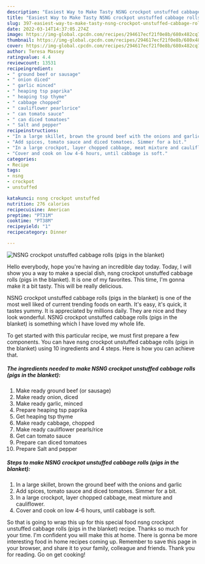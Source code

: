 ```yaml
---
description: "Easiest Way to Make Tasty NSNG crockpot unstuffed cabbage rolls (pigs in the blanket)"
title: "Easiest Way to Make Tasty NSNG crockpot unstuffed cabbage rolls (pigs in the blanket)"
slug: 397-easiest-way-to-make-tasty-nsng-crockpot-unstuffed-cabbage-rolls-pigs-in-the-blanket
date: 2022-03-14T14:37:05.274Z
image: https://img-global.cpcdn.com/recipes/294617ecf21f0e8b/680x482cq70/nsng-crockpot-unstuffed-cabbage-rolls-pigs-in-the-blanket-recipe-main-photo.jpg
thumbnail: https://img-global.cpcdn.com/recipes/294617ecf21f0e8b/680x482cq70/nsng-crockpot-unstuffed-cabbage-rolls-pigs-in-the-blanket-recipe-main-photo.jpg
cover: https://img-global.cpcdn.com/recipes/294617ecf21f0e8b/680x482cq70/nsng-crockpot-unstuffed-cabbage-rolls-pigs-in-the-blanket-recipe-main-photo.jpg
author: Teresa Massey
ratingvalue: 4.4
reviewcount: 13531
recipeingredient:
- " ground beef or sausage"
- " onion diced"
- " garlic minced"
- " heaping tsp paprika"
- " heaping tsp thyme"
- " cabbage chopped"
- " cauliflower pearlsrice"
- " can tomato sauce"
- " can diced tomatoes"
- " Salt and pepper"
recipeinstructions:
- "In a large skillet, brown the ground beef with the onions and garlic"
- "Add spices, tomato sauce and diced tomatoes. Simmer for a bit."
- "In a large crockpot, layer chopped cabbage, meat mixture and cauliflower."
- "Cover and cook on low 4-6 hours, until cabbage is soft."
categories:
- Recipe
tags:
- nsng
- crockpot
- unstuffed

katakunci: nsng crockpot unstuffed 
nutrition: 276 calories
recipecuisine: American
preptime: "PT31M"
cooktime: "PT38M"
recipeyield: "1"
recipecategory: Dinner

---
```



![NSNG crockpot unstuffed cabbage rolls (pigs in the blanket)](https://img-global.cpcdn.com/recipes/294617ecf21f0e8b/680x482cq70/nsng-crockpot-unstuffed-cabbage-rolls-pigs-in-the-blanket-recipe-main-photo.jpg)

Hello everybody, hope you're having an incredible day today. Today, I will show you a way to make a special dish, nsng crockpot unstuffed cabbage rolls (pigs in the blanket). It is one of my favorites. This time, I'm gonna make it a bit tasty. This will be really delicious.



NSNG crockpot unstuffed cabbage rolls (pigs in the blanket) is one of the most well liked of current trending foods on earth. It's easy, it's quick, it tastes yummy. It is appreciated by millions daily. They are nice and they look wonderful. NSNG crockpot unstuffed cabbage rolls (pigs in the blanket) is something which I have loved my whole life.


To get started with this particular recipe, we must first prepare a few components. You can have nsng crockpot unstuffed cabbage rolls (pigs in the blanket) using 10 ingredients and 4 steps. Here is how you can achieve that.

<!--inarticleads1-->

##### The ingredients needed to make NSNG crockpot unstuffed cabbage rolls (pigs in the blanket):

1. Make ready  ground beef (or sausage)
1. Make ready  onion, diced
1. Make ready  garlic, minced
1. Prepare  heaping tsp paprika
1. Get  heaping tsp thyme
1. Make ready  cabbage, chopped
1. Make ready  cauliflower pearls/rice
1. Get  can tomato sauce
1. Prepare  can diced tomatoes
1. Prepare  Salt and pepper




<!--inarticleads2-->

##### Steps to make NSNG crockpot unstuffed cabbage rolls (pigs in the blanket):

1. In a large skillet, brown the ground beef with the onions and garlic
1. Add spices, tomato sauce and diced tomatoes. Simmer for a bit.
1. In a large crockpot, layer chopped cabbage, meat mixture and cauliflower.
1. Cover and cook on low 4-6 hours, until cabbage is soft.




So that is going to wrap this up for this special food nsng crockpot unstuffed cabbage rolls (pigs in the blanket) recipe. Thanks so much for your time. I'm confident you will make this at home. There is gonna be more interesting food in home recipes coming up. Remember to save this page in your browser, and share it to your family, colleague and friends. Thank you for reading. Go on get cooking!

